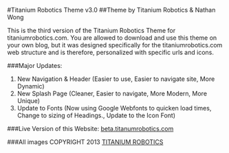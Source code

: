 #Titanium Robotics Theme v3.0
##Theme by Titanium Robotics & Nathan Wong

This is the third version of the Titanium Robotics Theme for titaniumrobotics.com.  You are allowed to download and use this theme on your own blog, but it was designed specifically for the titaniumrobotics.com web structure and is therefore, personalized with specific urls and icons.

###Major Updates:

1. New Navigation & Header (Easier to use, Easier to navigate site, More Dynamic)
2. New Splash Page (Cleaner, Easier to navigate, More Modern, More Unique)
3. Update to Fonts (Now using Google Webfonts to quicken load times, Change to sizing of Headings., Update to the Icon Font)

###Live Version of this Website: [beta.titanumrobotics.com](http://beta.titaniumrobotics.com)

###All images COPYRIGHT 2013 [TITANIUM ROBOTICS](http://www.titaniumrobotics.com)